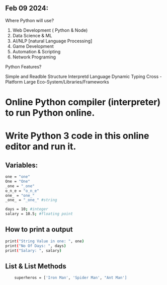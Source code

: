 
## Feb 09 2024:

Where Python will use? 
1. Web Development ( Python & Node)
2. Data Science & ML
3. AI/NLP [natural Language Processing]
4. Game Development
5. Automation & Scripting
6. Network Programing

Python Features?

Simple and Readble Structure
Interpretd Language
Dynamic Typing
Cross - Platform
Large Eco-System/Libraries/Frameworks


# Online Python compiler (interpreter) to run Python online.
# Write Python 3 code in this online editor and run it.

## Variables:
```bash
one = "one"
One = "One"
_one = "_one"
o_n_e = "o_n_e"
one_ = "one_"
_one_ = "_one_" #string

days = 10; #integer
salary = 10.5; #floating point 
```

## How to print a output
```bash
print("String Value in one: ", one)
print("No Of Days: ", days)
print("Salary: ", salary)
```

## List & List Methods
```bash
    superheros = ['Iron Man', 'Spider Man', "Ant Man']
```